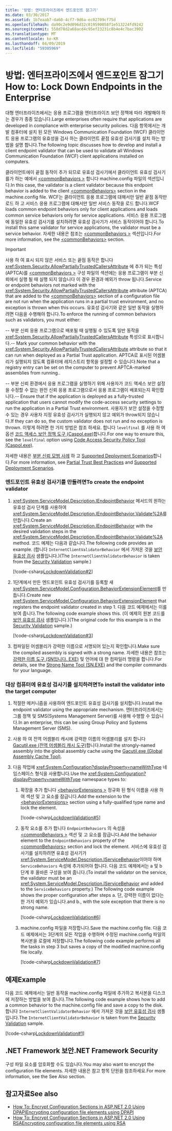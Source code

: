 ```yaml
---
title: '방법: 엔터프라이즈에서 엔드포인트 잠그기'
ms.date: 03/30/2017
ms.assetid: 1b7eaab7-da60-4cf7-9d6a-ec02709cf75d
ms.openlocfilehash: da90c2e9d096d32c819590058f1e513224fd9242
ms.sourcegitcommit: 558d78d2a68acd4c95ef23231c8b4e4c7bac3902
ms.translationtype: MT
ms.contentlocale: ko-KR
ms.lasthandoff: 04/09/2019
ms.locfileid: "59305969"
---
```

# <a name="how-to-lock-down-endpoints-in-the-enterprise"></a><span data-ttu-id="36a3d-102">방법: 엔터프라이즈에서 엔드포인트 잠그기</span><span class="sxs-lookup"><span data-stu-id="36a3d-102">How to: Lock Down Endpoints in the Enterprise</span></span>
<span data-ttu-id="36a3d-103">대형 엔터프라이즈에서는 응용 프로그램을 엔터프라이즈 보안 정책에 따라 개발해야 하는 경우가 종종 있습니다.</span><span class="sxs-lookup"><span data-stu-id="36a3d-103">Large enterprises often require that applications are developed in compliance with enterprise security policies.</span></span> <span data-ttu-id="36a3d-104">다음 항목에서는 개발 컴퓨터에 설치 된 모든 Windows Communication Foundation (WCF) 클라이언트 응용 프로그램의 유효성을 검사 하는 클라이언트 끝점 유효성 검사기를 설치 하는 방법을 설명 합니다.</span><span class="sxs-lookup"><span data-stu-id="36a3d-104">The following topic discusses how to develop and install a client endpoint validator that can be used to validate all Windows Communication Foundation (WCF) client applications installed on computers.</span></span>  
  
 <span data-ttu-id="36a3d-105">클라이언트에이 끝점 동작이 추가 되므로 유효성 검사기에서 클라이언트 유효성 검사기를가 하는 예에서 [ \<commonBehaviors >](../../../../docs/framework/configure-apps/file-schema/wcf/commonbehaviors.md) 합니다 machine.config 파일의 섹션입니다.</span><span class="sxs-lookup"><span data-stu-id="36a3d-105">In this case, the validator is a client validator because this endpoint behavior is added to the client [\<commonBehaviors>](../../../../docs/framework/configure-apps/file-schema/wcf/commonbehaviors.md) section in the machine.config file.</span></span> <span data-ttu-id="36a3d-106">WCF는 클라이언트 응용 프로그램에 대해서만 일반 끝점 동작만 로드 하 고 서비스 응용 프로그램에 대해서만 일반 서비스 동작을 로드 합니다.</span><span class="sxs-lookup"><span data-stu-id="36a3d-106">WCF loads common endpoint behaviors only for client applications and loads common service behaviors only for service applications.</span></span> <span data-ttu-id="36a3d-107">서비스 응용 프로그램에 동일한 유효성 검사기를 설치하려면 유효성 검사기가 서비스 동작이어야 합니다.</span><span class="sxs-lookup"><span data-stu-id="36a3d-107">To install this same validator for service applications, the validator must be a service behavior.</span></span> <span data-ttu-id="36a3d-108">자세한 내용은 참조는 [ \<commonBehaviors >](../../../../docs/framework/configure-apps/file-schema/wcf/commonbehaviors.md) 섹션입니다.</span><span class="sxs-lookup"><span data-stu-id="36a3d-108">For more information, see the [\<commonBehaviors>](../../../../docs/framework/configure-apps/file-schema/wcf/commonbehaviors.md) section.</span></span>  
  
> [!IMPORTANT]
>  <span data-ttu-id="36a3d-109">사용 하 여 표시 되지 않은 서비스 또는 끝점 동작은 합니다 <xref:System.Security.AllowPartiallyTrustedCallersAttribute> 에 추가 되는 특성 (APTCA)를 [ \<commonBehaviors >](../../../../docs/framework/configure-apps/file-schema/wcf/commonbehaviors.md) 구성 파일의 섹션에는 응용 프로그램이 부분 신뢰에서 실행 될 때 실행 되지 않습니다 이 경우 환경과 예외가 throw 됩니다.</span><span class="sxs-lookup"><span data-stu-id="36a3d-109">Service or endpoint behaviors not marked with the <xref:System.Security.AllowPartiallyTrustedCallersAttribute> attribute (APTCA) that are added to the [\<commonBehaviors>](../../../../docs/framework/configure-apps/file-schema/wcf/commonbehaviors.md) section of a configuration file are not run when the application runs in a partial trust environment, and no exception is thrown when this occurs.</span></span> <span data-ttu-id="36a3d-110">유효성 검사기와 같은 일반 동작을 실행하려면 다음을 수행해야 합니다.</span><span class="sxs-lookup"><span data-stu-id="36a3d-110">To enforce the running of common behaviors such as validators, you must either:</span></span>  
>   
>  <span data-ttu-id="36a3d-111">-- 부분 신뢰 응용 프로그램으로 배포될 때 실행될 수 있도록 일반 동작을 <xref:System.Security.AllowPartiallyTrustedCallersAttribute> 특성으로 표시합니다.</span><span class="sxs-lookup"><span data-stu-id="36a3d-111">-- Mark your common behavior with the <xref:System.Security.AllowPartiallyTrustedCallersAttribute> attribute so that it can run when deployed as a Partial Trust application.</span></span> <span data-ttu-id="36a3d-112">APTCA로 표시된 어셈블리가 실행되지 않도록 컴퓨터에 레지스트리 항목을 설정할 수 있습니다.</span><span class="sxs-lookup"><span data-stu-id="36a3d-112">Note that a registry entry can be set on the computer to prevent APTCA-marked assemblies from running..</span></span>  
>   
>  <span data-ttu-id="36a3d-113">-- 부분 신뢰 환경에서 응용 프로그램을 실행하기 위해 사용자가 코드 액세스 보안 설정을 수정할 수 없는 완전 신뢰 응용 프로그램으로서 응용 프로그램이 배포되는지 확인합니다.</span><span class="sxs-lookup"><span data-stu-id="36a3d-113">-- Ensure that if the application is deployed as a fully-trusted application that users cannot modify the code-access security settings to run the application in a Partial Trust environment.</span></span> <span data-ttu-id="36a3d-114">사용자가 보안 설정을 수정할 수 있는 경우 사용자 지정 유효성 검사기가 실행되지 않고 예외가 throw되지 않습니다.</span><span class="sxs-lookup"><span data-stu-id="36a3d-114">If they can do so, the custom validator does not run and no exception is thrown.</span></span> <span data-ttu-id="36a3d-115">이렇게 하려면 한 가지 방법은 참조 하세요. 합니다 `levelfinal` 를 사용 하 여 옵션 [코드 액세스 보안 정책 도구 (Caspol.exe)](https://go.microsoft.com/fwlink/?LinkId=248222)합니다.</span><span class="sxs-lookup"><span data-stu-id="36a3d-115">For one way to ensure this, see the `levelfinal` option using [Code Access Security Policy Tool (Caspol.exe)](https://go.microsoft.com/fwlink/?LinkId=248222).</span></span>  
>   
>  <span data-ttu-id="36a3d-116">자세한 내용은 [부분 신뢰 모범 사례](../../../../docs/framework/wcf/feature-details/partial-trust-best-practices.md) 하 고 [Supported Deployment Scenarios](../../../../docs/framework/wcf/feature-details/supported-deployment-scenarios.md)합니다.</span><span class="sxs-lookup"><span data-stu-id="36a3d-116">For more information, see [Partial Trust Best Practices](../../../../docs/framework/wcf/feature-details/partial-trust-best-practices.md) and [Supported Deployment Scenarios](../../../../docs/framework/wcf/feature-details/supported-deployment-scenarios.md).</span></span>  
  
### <a name="to-create-the-endpoint-validator"></a><span data-ttu-id="36a3d-117">엔드포인트 유효성 검사기를 만들려면</span><span class="sxs-lookup"><span data-stu-id="36a3d-117">To create the endpoint validator</span></span>  
  
1. <span data-ttu-id="36a3d-118"><xref:System.ServiceModel.Description.IEndpointBehavior> 메서드의 원하는 유효성 검사 단계를 사용하여 <xref:System.ServiceModel.Description.IEndpointBehavior.Validate%2A>를 만듭니다.</span><span class="sxs-lookup"><span data-stu-id="36a3d-118">Create an <xref:System.ServiceModel.Description.IEndpointBehavior> with the desired validation steps in the <xref:System.ServiceModel.Description.IEndpointBehavior.Validate%2A> method.</span></span> <span data-ttu-id="36a3d-119">코드 예제는 다음과 같습니다.</span><span class="sxs-lookup"><span data-stu-id="36a3d-119">The following code provides an example.</span></span> <span data-ttu-id="36a3d-120">(합니다 `InternetClientValidatorBehavior` 에서 가져온 것을 [보안 유효성 검사](../../../../docs/framework/wcf/samples/security-validation.md) 샘플입니다.)</span><span class="sxs-lookup"><span data-stu-id="36a3d-120">(The `InternetClientValidatorBehavior` is taken from the [Security Validation](../../../../docs/framework/wcf/samples/security-validation.md) sample.)</span></span>  
  
     [!code-csharp[LockdownValidation#2](../../../../samples/snippets/csharp/VS_Snippets_CFX/lockdownvalidation/cs/internetclientvalidatorbehavior.cs#2)]  
  
2. <span data-ttu-id="36a3d-121">1단계에서 만든 엔드포인트 유효성 검사기를 등록할 새 <xref:System.ServiceModel.Configuration.BehaviorExtensionElement>를 만듭니다.</span><span class="sxs-lookup"><span data-stu-id="36a3d-121">Create new <xref:System.ServiceModel.Configuration.BehaviorExtensionElement> that registers the endpoint validator created in step 1.</span></span> <span data-ttu-id="36a3d-122">다음 코드 예제에서는 이를 보여 줍니다.</span><span class="sxs-lookup"><span data-stu-id="36a3d-122">The following code example shows this.</span></span> <span data-ttu-id="36a3d-123">(이 예제의 원본 코드를 [보안 유효성 검사](../../../../docs/framework/wcf/samples/security-validation.md) 샘플입니다.)</span><span class="sxs-lookup"><span data-stu-id="36a3d-123">(The original code for this example is in the [Security Validation](../../../../docs/framework/wcf/samples/security-validation.md) sample.)</span></span>  
  
     [!code-csharp[LockdownValidation#3](../../../../samples/snippets/csharp/VS_Snippets_CFX/lockdownvalidation/cs/internetclientvalidatorelement.cs#3)]  
  
3. <span data-ttu-id="36a3d-124">컴파일된 어셈블리가 강력한 이름으로 서명되어 있는지 확인합니다.</span><span class="sxs-lookup"><span data-stu-id="36a3d-124">Make sure the compiled assembly is signed with a strong name.</span></span> <span data-ttu-id="36a3d-125">자세한 내용은 참조는 [강력한 이름 도구 (SN입니다. EXE)](https://go.microsoft.com/fwlink/?LinkId=248217) 및 언어에 대 한 컴파일러 명령을 합니다.</span><span class="sxs-lookup"><span data-stu-id="36a3d-125">For details, see the [Strong Name Tool (SN.EXE)](https://go.microsoft.com/fwlink/?LinkId=248217) and the compiler commands for your language.</span></span>  
  
### <a name="to-install-the-validator-into-the-target-computer"></a><span data-ttu-id="36a3d-126">대상 컴퓨터에 유효성 검사기를 설치하려면</span><span class="sxs-lookup"><span data-stu-id="36a3d-126">To install the validator into the target computer</span></span>  
  
1. <span data-ttu-id="36a3d-127">적절한 메커니즘을 사용하여 엔드포인트 유효성 검사기를 설치합니다.</span><span class="sxs-lookup"><span data-stu-id="36a3d-127">Install the endpoint validator using the appropriate mechanism.</span></span> <span data-ttu-id="36a3d-128">엔터프라이즈에서는 그룹 정책 및 SMS(Systems Management Server)를 사용해 수행할 수 있습니다.</span><span class="sxs-lookup"><span data-stu-id="36a3d-128">In an enterprise, this can be using Group Policy and Systems Management Server (SMS).</span></span>  
  
2. <span data-ttu-id="36a3d-129">사용 하 여 전역 어셈블리 캐시에 강력한 이름의 어셈블리를 설치 합니다 [Gacutil.exe (전역 어셈블리 캐시 도구)](../../../../docs/framework/tools/gacutil-exe-gac-tool.md)합니다.</span><span class="sxs-lookup"><span data-stu-id="36a3d-129">Install the strongly-named assembly into the global assembly cache using the [Gacutil.exe (Global Assembly Cache Tool)](../../../../docs/framework/tools/gacutil-exe-gac-tool.md).</span></span>  
  
3. <span data-ttu-id="36a3d-130">다음 작업에 <xref:System.Configuration?displayProperty=nameWithType> 네임스페이스 형식을 사용합니다.</span><span class="sxs-lookup"><span data-stu-id="36a3d-130">Use the <xref:System.Configuration?displayProperty=nameWithType> namespace types to:</span></span>  
  
    1.  <span data-ttu-id="36a3d-131">확장을 추가 합니다 [ \<behaviorExtensions >](../../../../docs/framework/configure-apps/file-schema/wcf/behaviorextensions.md) 정규화 된 형식 이름을 사용 하 여 섹션 및 고 요소를 잠급니다.</span><span class="sxs-lookup"><span data-stu-id="36a3d-131">Add the extension to the [\<behaviorExtensions>](../../../../docs/framework/configure-apps/file-schema/wcf/behaviorextensions.md) section using a fully-qualified type name and lock the element.</span></span>  
  
         [!code-csharp[LockdownValidation#5](../../../../samples/snippets/csharp/VS_Snippets_CFX/lockdownvalidation/cs/hostapplication.cs#5)]  
  
    2.  <span data-ttu-id="36a3d-132">동작 요소를 추가 합니다 `EndpointBehaviors` 의 속성을 [ \<commonBehaviors >](../../../../docs/framework/configure-apps/file-schema/wcf/commonbehaviors.md) 섹션 및 고 요소를 잠급니다.</span><span class="sxs-lookup"><span data-stu-id="36a3d-132">Add the behavior element to the `EndpointBehaviors` property of the [\<commonBehaviors>](../../../../docs/framework/configure-apps/file-schema/wcf/commonbehaviors.md) section and lock the element.</span></span> <span data-ttu-id="36a3d-133">서비스에 유효성 검사기를 설치하려면 유효성 검사기가 <xref:System.ServiceModel.Description.IServiceBehavior>이어야 하며 `ServiceBehaviors` 속성에 추가되어야 합니다. 다음 코드 예제에서는 a 및 b 단계 후 올바른 구성을 보여 줍니다.</span><span class="sxs-lookup"><span data-stu-id="36a3d-133">(To install the validator on the service, the validator must be an <xref:System.ServiceModel.Description.IServiceBehavior> and added to the `ServiceBehaviors` property.) The following code example shows the proper configuration after steps a.</span></span> <span data-ttu-id="36a3d-134">단, 강력한 이름이 없다는 한 가지 예외가 있습니다.</span><span class="sxs-lookup"><span data-stu-id="36a3d-134">and b., with the sole exception that there is no strong name.</span></span>  
  
         [!code-csharp[LockdownValidation#6](../../../../samples/snippets/csharp/VS_Snippets_CFX/lockdownvalidation/cs/hostapplication.cs#6)]  
  
    3.  <span data-ttu-id="36a3d-135">machine.config 파일을 저장합니다.</span><span class="sxs-lookup"><span data-stu-id="36a3d-135">Save the machine.config file.</span></span> <span data-ttu-id="36a3d-136">다음 코드 예제에서는 3단계의 모든 작업을 수행하며 수정된 machine.config 파일의 복사본을 로컬에 저장합니다.</span><span class="sxs-lookup"><span data-stu-id="36a3d-136">The following code example performs all the tasks in step 3 but saves a copy of the modified machine.config file locally.</span></span>  
  
         [!code-csharp[LockdownValidation#7](../../../../samples/snippets/csharp/VS_Snippets_CFX/lockdownvalidation/cs/hostapplication.cs#7)]  
  
## <a name="example"></a><span data-ttu-id="36a3d-137">예제</span><span class="sxs-lookup"><span data-stu-id="36a3d-137">Example</span></span>  
 <span data-ttu-id="36a3d-138">다음 코드 예제에서는 일반 동작을 machine.config 파일에 추가하고 복사본을 디스크에 저장하는 방법을 보여 줍니다.</span><span class="sxs-lookup"><span data-stu-id="36a3d-138">The following code example shows how to add a common behavior to the machine.config file and save a copy to the disk.</span></span> <span data-ttu-id="36a3d-139">합니다 `InternetClientValidatorBehavior` 에서 가져온 것을 [보안 유효성 검사](../../../../docs/framework/wcf/samples/security-validation.md) 샘플입니다.</span><span class="sxs-lookup"><span data-stu-id="36a3d-139">The `InternetClientValidatorBehavior` is taken from the [Security Validation](../../../../docs/framework/wcf/samples/security-validation.md) sample.</span></span>  
  
 [!code-csharp[LockdownValidation#1](../../../../samples/snippets/csharp/VS_Snippets_CFX/lockdownvalidation/cs/hostapplication.cs#1)]  
  
## <a name="net-framework-security"></a><span data-ttu-id="36a3d-140">.NET Framework 보안</span><span class="sxs-lookup"><span data-stu-id="36a3d-140">.NET Framework Security</span></span>  
 <span data-ttu-id="36a3d-141">구성 파일 요소를 암호화할 수도 있습니다.</span><span class="sxs-lookup"><span data-stu-id="36a3d-141">You may also want to encrypt the configuration file elements.</span></span> <span data-ttu-id="36a3d-142">자세한 내용은 참고 항목 단원을 참조하세요.</span><span class="sxs-lookup"><span data-stu-id="36a3d-142">For more information, see the See Also section.</span></span>  
  
## <a name="see-also"></a><span data-ttu-id="36a3d-143">참고자료</span><span class="sxs-lookup"><span data-stu-id="36a3d-143">See also</span></span>

- [<span data-ttu-id="36a3d-144">How To: Encrypt Configuration Sections in ASP.NET 2.0 Using DPAPI</span><span class="sxs-lookup"><span data-stu-id="36a3d-144">Encrypting configuration file elements using DPAPI</span></span>](https://go.microsoft.com/fwlink/?LinkId=94954)
- [<span data-ttu-id="36a3d-145">How To: Encrypt Configuration Sections in ASP.NET 2.0 Using RSA</span><span class="sxs-lookup"><span data-stu-id="36a3d-145">Encrypting configuration file elements using RSA</span></span>](https://go.microsoft.com/fwlink/?LinkId=94955)
